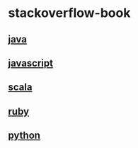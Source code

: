 # stackoverflow-book

## [java](/java)

## [javascript](/javascript)

## [scala](/scala)

## [ruby](/ruby)

## [python](/python)
